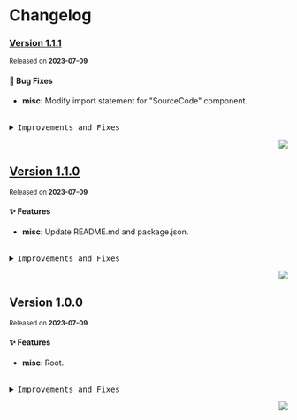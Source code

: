 <a name="readme-top"></a>

# Changelog

### [Version&nbsp;1.1.1](https://github.com/lobehub/dumi-theme-lobehub/compare/v1.1.0...v1.1.1)
<sup>Released on **2023-07-09**</sup>


#### 🐛 Bug Fixes

- **misc**: Modify import statement for "SourceCode" component.


<br/>



<details>
<summary><kbd>Improvements and Fixes</kbd></summary>



#### What's fixed

* **misc**: Modify import statement for "SourceCode" component ([b8748a5](https://github.com/lobehub/dumi-theme-lobehub/commit/b8748a5))

</details>


<div align="right">

[![](https://img.shields.io/badge/-BACK_TO_TOP-151515?style=flat-square)](#readme-top)

</div>

## [Version&nbsp;1.1.0](https://github.com/lobehub/dumi-theme-lobehub/compare/v1.0.0...v1.1.0)
<sup>Released on **2023-07-09**</sup>


#### ✨ Features

- **misc**: Update README.md and package.json.


<br/>



<details>
<summary><kbd>Improvements and Fixes</kbd></summary>



#### What's improved

* **misc**: Update README.md and package.json ([685cca5](https://github.com/lobehub/dumi-theme-lobehub/commit/685cca5))

</details>


<div align="right">

[![](https://img.shields.io/badge/-BACK_TO_TOP-151515?style=flat-square)](#readme-top)

</div>

## Version&nbsp;1.0.0
<sup>Released on **2023-07-09**</sup>


#### ✨ Features

- **misc**: Root.


<br/>



<details>
<summary><kbd>Improvements and Fixes</kbd></summary>



#### What's improved

* **misc**: Root ([6e60bc5](https://github.com/lobehub/dumi-theme-lobehub/commit/6e60bc5))

</details>


<div align="right">

[![](https://img.shields.io/badge/-BACK_TO_TOP-151515?style=flat-square)](#readme-top)

</div>
